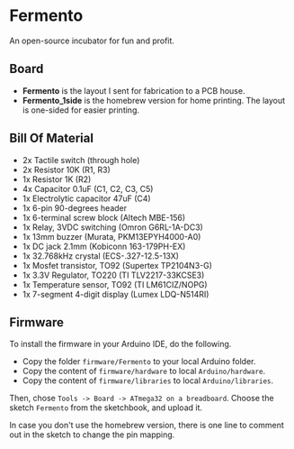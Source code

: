 Fermento
========

An open-source incubator for fun and profit.

Board
-----

* __Fermento__ is the layout I sent for fabrication to a PCB house.
* __Fermento_1side__ is the homebrew version for home printing. The layout is one-sided for easier printing.

Bill Of Material
----------------

* 2x Tactile switch (through hole)
* 2x Resistor 10K (R1, R3)
* 1x Resistor 1K (R2)
* 4x Capacitor 0.1uF (C1, C2, C3, C5)
* 1x Electrolytic capacitor 47uF (C4)
* 1x 6-pin 90-degrees header
* 1x 6-terminal screw block (Altech MBE-156)
* 1x Relay, 3VDC switching (Omron G6RL-1A-DC3)
* 1x 13mm buzzer (Murata, PKM13EPYH4000-A0)
* 1x DC jack 2.1mm (Kobiconn 163-179PH-EX)
* 1x 32.768kHz crystal (ECS-.327-12.5-13X)
* 1x Mosfet transistor, TO92 (Supertex TP2104N3-G)
* 1x 3.3V Regulator, TO220 (TI TLV2217-33KCSE3)
* 1x Temperature sensor, TO92 (TI LM61CIZ/NOPG)
* 1x 7-segment 4-digit display (Lumex LDQ-N514RI)

Firmware
--------

To install the firmware in your Arduino IDE, do the following.

* Copy the folder `firmware/Fermento` to your local Arduino folder.
* Copy the content of `firmware/hardware` to local `Arduino/hardware`.
* Copy the content of `firmware/libraries` to local `Arduino/libraries`.

Then, chose `Tools -> Board -> ATmega32 on a breadboard`. Choose the sketch
`Fermento` from the sketchbook, and upload it.

In case you don't use the homebrew version, there is one line to comment out in
the sketch to change the pin mapping.

